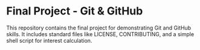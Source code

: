 # Final Project - Git & GitHub

This repository contains the final project for demonstrating Git and GitHub skills. It includes standard files like LICENSE, CONTRIBUTING, and a simple shell script for interest calculation.
